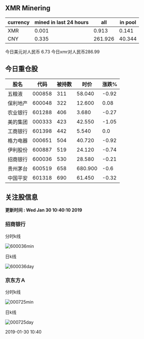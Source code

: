 ## XMR Minering

|currency|mined in last 24 hours|all|in pool|
|---|---|---|---|
|XMR|0.001|0.913|0.141|
|CNY|0.335|261.926|40.344|

今日美元对人民币 6.73	今日xmr对人民币286.99


## 今日重仓股 

|股名|代码|被持数|时价|涨跌%|
|---|---|---|---|---|
|五粮液|000858|311|58.040|-0.92|
|保利地产|600048|322|12.600|0.08|
|农业银行|601288|406|3.680|-0.27|
|美的集团|000333|423|42.550|-1.05|
|工商银行|601398|442|5.540|0.0|
|格力电器|000651|504|40.720|-0.92|
|伊利股份|600887|519|24.120|-0.74|
|招商银行|600036|530|28.580|-0.21|
|贵州茅台|600519|658|680.900|-0.6|
|中国平安|601318|690|61.450|-0.32|

## 关注股信息
**更新时间 : Wed Jan 30 10:40:10 2019**
### 招商银行 
分时k线

![600036min](http://image.sinajs.cn/newchart/min/n/sh600036.gif)

日k线

![600036day](http://image.sinajs.cn/newchart/daily/n/sh600036.gif)

### 京东方Ａ 
分时k线

![000725min](http://image.sinajs.cn/newchart/min/n/sz000725.gif)

日k线

![000725day](http://image.sinajs.cn/newchart/daily/n/sz000725.gif)

2019-01-30 10:40